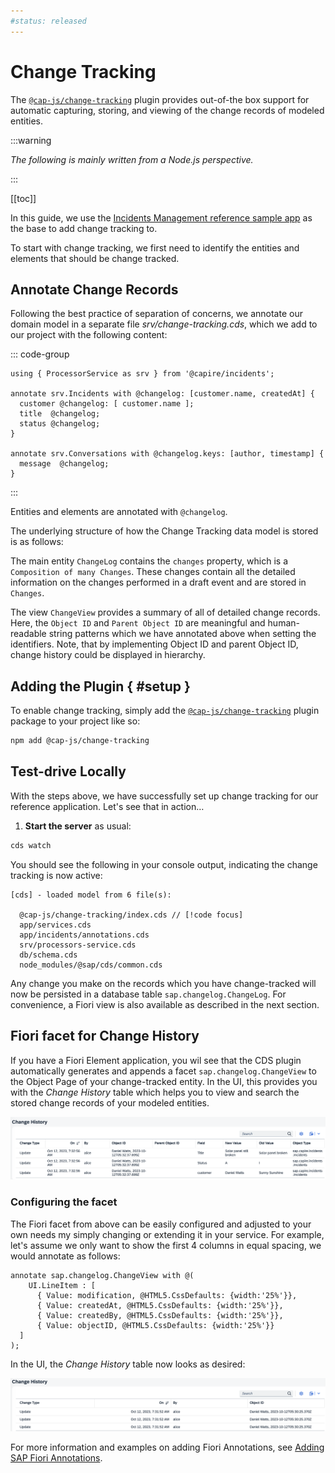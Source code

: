 ```yaml
---
#status: released
---
```


# Change Tracking

The [`@cap-js/change-tracking`](https://www.npmjs.com/package/@cap-js/change-tracking) plugin provides out-of-the box support for automatic capturing, storing, and viewing of the change records of modeled entities.

:::warning

_The following is mainly written from a Node.js perspective._ <!--For Java's perspective, please see [Java - Change Tracking](../../java/change-tracking).-->

:::

[[toc]]


In this guide, we use the [Incidents Management reference sample app](https://github.com/cap-js/incidents-app) as the base to add change tracking to.

To start with change tracking, we first need to identify the entities and elements that should be change tracked.

## Annotate Change Records

Following the best practice of separation of concerns, we annotate our domain model in a separate file _srv/change-tracking.cds_, which we add to our project with the following content:

::: code-group

```cds [srv/change-tracking.cds]
using { ProcessorService as srv } from '@capire/incidents';

annotate srv.Incidents with @changelog: [customer.name, createdAt] {
  customer @changelog: [ customer.name ];
  title  @changelog;
  status @changelog;
}

annotate srv.Conversations with @changelog.keys: [author, timestamp] {
  message  @changelog;
}
```

:::

Entities and elements are annotated with `@changelog`.

The underlying structure of how the Change Tracking data model is stored is as follows:

The main entity `ChangeLog` contains the `changes` property, which is a `Composition of many Changes`. These changes contain all the detailed information on the changes performed in a draft event and are stored in `Changes`.

The view `ChangeView` provides a summary of all of detailed change records. Here, the `Object ID` and `Parent Object ID` are meaningful and human-readable string patterns which we have annotated above when setting the identifiers. Note, that by implementing Object ID and parent Object ID, change history could be displayed in hierarchy.

## Adding the Plugin { #setup }

To enable change tracking, simply add the  [`@cap-js/change-tracking`](https://www.npmjs.com/package/@cap-js/change-tracking) plugin package to your project like so:

```sh
npm add @cap-js/change-tracking
```

## Test-drive Locally

With the steps above, we have successfully set up change tracking for our reference application. Let's see that in action…

1. **Start the server** as usual:

  ```sh
  cds watch
  ```

  You should see the following in your console output, indicating the change tracking is now active:

  ```log
  [cds] - loaded model from 6 file(s):

    @cap-js/change-tracking/index.cds // [!code focus]
    app/services.cds
    app/incidents/annotations.cds
    srv/processors-service.cds
    db/schema.cds
    node_modules/@sap/cds/common.cds
  ```

  Any change you make on the records which you have change-tracked will now be persisted in a database table `sap.changelog.ChangeLog`.
  For convenience, a Fiori view is also available as described in the next section.

## Fiori facet for Change History

If you have a Fiori Element application, you wil see that the CDS plugin automatically generates and appends a facet `sap.changelog.ChangeView` to the Object Page of your change-tracked entity. In the UI, this provides you with the *Change History* table which helps you to view and search the stored change records of your modeled entities.

<img src="./assets/ChangeHistoryTable.png" style="zoom:111%;" />

### Configuring the facet

The Fiori facet from above can be easily configured and adjusted to your own needs my simply changing or extending it in your service. For example, let's assume we only want to show the first 4 columns in equal spacing, we would annotate as follows:

```cds
annotate sap.changelog.ChangeView with @(
    UI.LineItem : [
      { Value: modification, @HTML5.CssDefaults: {width:'25%'}},
      { Value: createdAt, @HTML5.CssDefaults: {width:'25%'}},
      { Value: createdBy, @HTML5.CssDefaults: {width:'25%'}},
      { Value: objectID, @HTML5.CssDefaults: {width:'25%'}}
  ]
);
```
In the UI, the *Change History* table now looks as desired:

<img src="./assets/ChangeHistoryTableCustom.png" style="zoom:111%;" />

For more information and examples on adding Fiori Annotations, see [Adding SAP Fiori Annotations](http://localhost:5173/docs/advanced/fiori#fiori-annotations).
